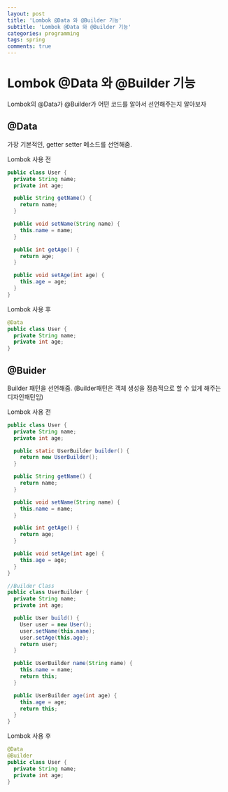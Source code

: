 ```yaml
---
layout: post
title: 'Lombok @Data 와 @Builder 기능'
subtitle: 'Lombok @Data 와 @Builder 기능'
categories: programming
tags: spring
comments: true
---
```


# Lombok @Data 와 @Builder 기능
Lombok의 @Data가 @Builder가 어떤 코드를 알아서 선언해주는지 알아보자

## @Data
가장 기본적인, getter setter 메소드를 선언해줌.

Lombok 사용 전
```java
public class User {
  private String name;
  private int age;

  public String getName() {
    return name;
  }

  public void setName(String name) {
    this.name = name;
  }

  public int getAge() {
    return age;
  }

  public void setAge(int age) {
    this.age = age;
  }
}
```

Lombok 사용 후
```java
@Data
public class User {
  private String name;
  private int age;
}

```

## @Buider
Builder 패턴을 선언해줌. (Builder패턴은 객체 생성을 점층적으로 할 수 있게 해주는 디자인패턴임)

Lombok 사용 전
```java
public class User {
  private String name;
  private int age;

  public static UserBuilder builder() {
    return new UserBuilder();
  }

  public String getName() {
    return name;
  }

  public void setName(String name) {
    this.name = name;
  }

  public int getAge() {
    return age;
  }

  public void setAge(int age) {
    this.age = age;
  }
}

//Builder Class
public class UserBuilder {
  private String name;
  private int age;

  public User build() {
    User user = new User();
    user.setName(this.name);
    user.setAge(this.age);
    return user;
  }

  public UserBuilder name(String name) {
    this.name = name;
    return this;
  }

  public UserBuilder age(int age) {
    this.age = age;
    return this;
  }
}
```

Lombok 사용 후
```java
@Data
@Builder
public class User {
  private String name;
  private int age;
}
```

